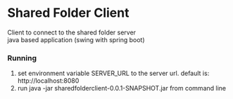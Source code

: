 # Shared Folder Client
Client to connect to the shared folder server <br>
java based application (swing with spring boot)

### Running
1. set environment variable SERVER_URL to the server url. default is: http://localhost:8080
2. run java -jar sharedfolderclient-0.0.1-SNAPSHOT.jar from command line

